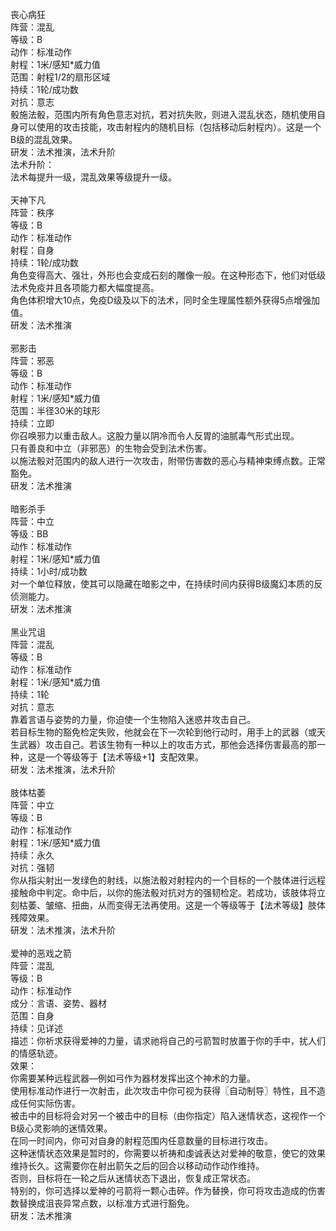 <title>B级通用神术</title>
<meta name="GENERATOR" content="WinCHM">
<meta http-equiv="Content-Type" content="text/html; charset=gb2312">
<br>丧心病狂
<br>阵营：混乱
<br>等级：B
<br>动作：标准动作 
<br>射程：1米/感知*威力值 
<br>范围：射程1/2的扇形区域
<br>持续：1轮/成功数
<br>对抗：意志
<br>骰施法骰，范围内所有角色意志对抗，若对抗失败，则进入混乱状态，随机使用自身可以使用的攻击技能，攻击射程内的随机目标（包括移动后射程内）。这是一个B级的混乱效果。
<br>研发：法术推演，法术升阶
<br>法术升阶：
<br>法术每提升一级，混乱效果等级提升一级。
<br>
<br>天神下凡
<br>阵营：秩序
<br>等级：B
<br>动作：标准动作 
<br>射程：自身
<br>持续：1轮/成功数
<br>角色变得高大、强壮，外形也会变成石刻的雕像一般。在这种形态下，他们对低级法术免疫并且各项能力都大幅度提高。
<br>角色体积增大10点，免疫D级及以下的法术，同时全生理属性额外获得5点增强加值。
<br>研发：法术推演
<br>
<br>邪影击
<br>阵营：邪恶
<br>等级：B
<br>动作：标准动作 
<br>射程：1米/感知*威力值 
<br>范围：半径30米的球形
<br>持续：立即
<br>你召唤邪力以重击敌人。这股力量以阴冷而令人反胃的油腻毒气形式出现。
<br>只有善良和中立（非邪恶）的生物会受到法术伤害。
<br>以施法骰对范围内的敌人进行一次攻击，附带伤害数的恶心与精神束缚点数。正常豁免。
<br>研发：法术推演
<br>
<br>暗影杀手
<br>阵营：中立
<br>等级：BB
<br>动作：标准动作 
<br>射程：1米/感知*威力值 
<br>持续：1小时/成功数
<br>对一个单位释放，使其可以隐藏在暗影之中，在持续时间内获得B级魔幻本质的反侦测能力。
<br>研发：法术推演
<br>
<br>黑业咒诅
<br>阵营：混乱 
<br>等级：B
<br>动作：标准动作 
<br>射程：1米/感知*威力值  
<br>持续：1轮
<br>对抗：意志 
<br>靠着言语与姿势的力量，你迫使一个生物陷入迷惑并攻击自己。
<br>若目标生物的豁免检定失败，他就会在下一次轮到他行动时，用手上的武器（或天生武器）攻击自己。若该生物有一种以上的攻击方式，那他会选择伤害最高的那一种，这是一个等级等于【法术等级+1】支配效果。
<br>研发：法术推演，法术升阶
<br>
<br>肢体枯萎
<br>阵营：中立
<br>等级：B
<br>动作：标准动作
<br>射程：1米/感知*威力值 
<br>持续：永久
<br>对抗：强韧
<br>你从指尖射出一发绿色的射线，以施法骰对射程内的一个目标的一个肢体进行远程接触命中判定。命中后，以你的施法骰对抗对方的强韧检定。若成功，该肢体将立刻枯萎、皱缩、扭曲，从而变得无法再使用。这是一个等级等于【法术等级】肢体残障效果。
<br>研发：法术推演，法术升阶
<br>
<br>爱神的恶戏之箭
<br>阵营：混乱
<br>等级：B
<br>动作：标准动作
<br>成分：言语、姿势、器材
<br>范围：自身
<br>持续：见详述
<br>描述：你祈求获得爱神的力量，请求祂将自己的弓箭暂时放置于你的手中，扰人们的情感轨迹。
<br>效果：
<br>你需要某种远程武器—例如弓作为器材发挥出这个神术的力量。
<br>使用标准动作进行一次射击，此次攻击中你可视为获得〖自动制导〗特性，且不造成任何实际伤害。
<br>被击中的目标将会对另一个被击中的目标（由你指定）陷入迷情状态，这视作一个B级心灵影响的迷情效果。
<br>在同一时间内，你可对自身的射程范围内任意数量的目标进行攻击。
<br>这种迷情状态效果是暂时的，你需要以祈祷和虔诚表达对爱神的敬意，使它的效果维持长久。这需要你在射出箭矢之后的回合以移动动作动作维持。
<br>否则，目标将在一轮之后从迷情状态下退出，恢复成正常状态。
<br>特别的，你可选择以爱神的弓箭将一颗心击碎。作为替换，你可将攻击造成的伤害数替换成沮丧异常点数，以标准方式进行豁免。　
<br>研发：法术推演
<br>
<br>
<br>
